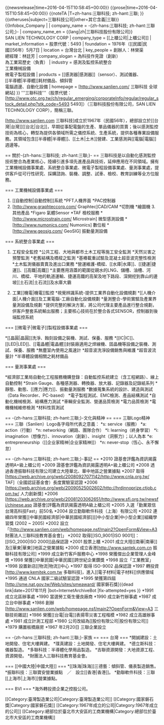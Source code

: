 {{newsrelease|time=2016-04-15T10:58:45+00:00}}
{{prose|time=2016-04-15T10:58:45+00:00}}
{{noteTA
|T=zh-hans:三聯科技; zh-hant:三聯;
}}
{{otheruses|subject=三聯科技公司|other=其它含義|三聯}}
{{Infobox_Company |
|  company_name   = -{zh-hans:三聯科技; zh-hant:三聯公司;}- 
|  company_name_en  = {{lang|zh|三聯科技股份有限公司}}<br />SAN LIEN TECHNOLOGY CORP
|  company_type   = [[上櫃公司|上櫃公司]] 
|  market_information = 股票代號：5493
|  foundation     = 1976年（[[民國|民國]]56年）5月7日
|  location       = 台灣台北
|  key_people     = 創辦人：林榮渠<br />總經理：林廷芳
|  company_slogan = 為科技作見證（創新）<br />為工業寫歷史（負責）
|  industry       = 感測及監控系統整合<br />工業機械設備<br />微電子製程設備
|  products       = [[感測器|感測器]]（sensor）、測試儀器、<br />
[[半導體|半導體]]耗材備品、傾斜管<br />
電腦週邊、自動化設備
| homepage       = [http://www.sanlien.com/ 三聯科技 全球網站]
}}
'''三聯科技'''（股票代號：[http://www.otc.org.tw/ch/regular_emerging/corporateInfo/regular/regular_stock_detail.php?stk_code=5493 5493]）（三聯科技股份有限公司，SAN LIEN TECHNOLOGY CORP），簡稱三聯。

[http://www.sanlien.com 三聯科技]成立於1967年（民國56年），總部設立於[[台灣|台灣]][[台北|台北]]，早期從事配電盤的生產、單品儀器的買賣；後以感測監控技術為核心，轉型為提供各領域所需之儀控系統、生產系統，提供各種專業設備服務。其領域包含[[半導體|半導體]]、[[土木|土木]]營建、工業感測與[[電腦|電腦]]週邊等。

== 關於-{zh-hans:三聯科技; zh-hant:三聯;}- ==
三聯科技是以自動化感測監控技術整合為產業核心，陸續引進多項先進產品與技術，延伸應用在不同領域。擁有工業機械設備事業處、系統整合事業處、微電子製程設備事業處、量測事業處，提供客戶從可行性研究、採購諮詢、裝機、調整、試車、檢校、教育訓練等全方位服務。

=== 工業機械設備事業處 ===
1. [[自動控制|自動控制]]系統
*PFT人機界面
*PAC控制器
2. [http://www.graphteccorp.com/ Graphtec]CAD/CAM
*切割機 
*繪圖機
3.其他產品
*Figaro 氣體Sensor 
*TAF 檢校服務 
*[http://www.microstrain.com/ Microstrain] 微型感測設備 
*[http://www.numonics.com/ Numonics] 數位板
*[http://www.geosig.com/ GeoSIG] 振動量測設備

=== 系統整合事業處 ===

1. 工程安全監控
*公共工程、大地與都市土木工程等施工安全監測 
*天然災害之預警監測 
*老舊結構及橋樑之監測 
*基樁載重試驗及混凝土超音波完整性檢測 
*土木監測儀器賣賣及進出口業務 
*營運維護-橋樑、[[水庫|水庫]]、[[捷運|捷運]]、[[高鐵|高鐵]] 
*主要應用涵蓋的範圍從親水的LNG、儲槽、油槽、河川、橋樑、平地的軌道運輸、捷運高鐵的高架及地下路段、深開挖到靠山的邊坡[[土石流|土石流]]及水庫大霸

2. 工業[[機電|機電]]監控
*視覺辨識系統-提供工業界自動化設備規劃 
*[[人機介面|人機介面]]及工業電腦-工廠自動化設備規劃 
*量測整合-學術實驗及產業界量測設備及規劃 
*提供完整的解決方案，將公司代理主要產品進行整合規劃，供客戶整套系統輸出服務；主要核心技術在於整合各式SENSOR，控制器到後端監控系統

=== [[微電子|微電子]]製程設備事業處 ===

*[[晶圓|晶圓]]洗淨、蝕刻設備之裝機、測試、保養、服務 
*[[IC|IC]]、[[LED|LED]]、[[電晶體|電晶體]]封裝廠適用之焊線機、固晶機等設備之裝機、測試、保養、服務 
*無塵室內使用之風速計 
*超音波洗淨設備銷售與維護 
*超音波流量計 
*半導體設備相關之耗材備品

=== 量測事業處 ===

*經濟部工業局自動化工程服務機購登錄：自動監控系統建立（含工程網路）、線上自動控制 
*Strain Gauge、各種感測器、轉換器、放大器、記錄器及記錄紙系列 
*靜態、動態、[[應力|應力]]、振動量測服務 
*數據蒐集系統的設計、建造與測試（Data Recorder、PC-based）
*電子製程測試、EMC檢測、產品結構測試 
*自動化機械檢測、結構應力測試 
*車輛安全監測、營運品質檢測 
*電力品質檢測 
*電機機械維修檢測 
*材料性質測試

== -{zh-hans:三聯科技; zh-hant:三聯;}-文化與精神 ==
=== 三聯Logo精神 ===
三聯（Sanlien）Logo各字母所代表之意義：
*s: service（服務）
*a: action（行動）
*n: networking（網路、團隊合作）
*l: learning（終身學習）
*i: imagination（想像力）、innovation（創新）、insight（洞察力）；以人為本
*e: entrepreneurship（[[企业家精神|企业家精神]]）
*n: never-stop（恆心、永不懈怠）

== -{zh-hans:三聯科技; zh-hant:三聯;}-事記 ==
*2010 證基會評鑑為資訊揭露透明A+級上櫃公司
*2009 證基會評鑑為資訊揭露透明A+級上櫃公司
*2008 透過香港振聯科技有限公司建立大陸華北、華中地區之營業據點
*2007 取得[https://web.archive.org/web/20080927071142/http://www.cnla.org.tw/ TAF]（全國認証基金會）長度實驗室認證
*2006 [https://web.archive.org/web/20090525002602/http://hrdinnoprize.ctjob.com.tw/ 人力創新獎]
*2006 [https://web.archive.org/web/20081203062651/http://www.sfi.org.tw/newsfi/chinese.asp 證基會]評鑑為資訊揭露透明A級上櫃公司
*2005 入選「勤業眾信台灣高科技Fast」前50名
*2004 設立勤聯軟件科技（上海）有限公司
*2002 連續四年榮獲[[中華民國經濟部|中華民國經濟部]][[中小型企業|中小型企業]]組織學習獎 (2002 ~ 2005)
*2002 設立「[http://www.sanlien.com/web/homepage.nsf/main2?OpenForm&View=A3 財團法人三聯科技教育基金會]」
*2002 取得[[ISO_9001|ISO 9001]]：[[ISO_2000|ISO 2000]]品保認證
*2001 股票上櫃
*2001 成立大陸[[南華|南華]]及[[華東|華東]]地區之營業據點
*2000 成立香港[http://www.santek.com.cn 振聯科技有限公司]
*1999 成立新竹客戶服務中心
*1998 榮獲傑出企業管理人金峰獎
*1998 榮獲[[中華民國|中華民國]]跨世紀企業鑽獎
*1998 設立「工業教室」
*1998 設置新店[[物流|物流]]中心
*1997 取得 ISO-9002 品保認證
*1997 轉投資[http://www.kemitek.com.tw 多聯科技]，進入[[電子材料|電子材料]]供應領域
*1995 通過 CNLA 國家二級試驗室認證
*1995 榮獲第四屆[http://sme.nat.gov.tw/Web/sites/smeaward/ 國家磐石獎]{{dead link|date=2017年11月 |bot=InternetArchiveBot |fix-attempted=yes }}
*1991 成立北區辦事處
*1990 當選勞工衛生優良廠商
*1990 成立新竹辦事處
*1987 成立台中辦事處
*1986 創辦[http://www.sanlien.com/web/homepage.nsf/main2?OpenForm&View=A3 三聯技術雜誌]
*1986 榮獲[[台電|台電]]表揚零災害工程楷模
*1982 成立高雄辦事處
*1981 成立計測工程部
*1980 公司改組為[[股份有限公司|股份有限公司]]
*1979 購置板橋廠房
*1967 年2月20日 三聯企業設立

== -{zh-hans:三聯科技; zh-hant:三聯;}-家族 ==
=== 台灣 ===
*開誠建設：土地開發、住宅大樓興建。 
*璞真建設：土地開發、住宅大樓興建。 
*德立斯科技：儀器製造。 
*多聯科技：半導體化學用品製造。 
*吉聯資源開發：大地資源工程、資源開發。
*財團法人三聯科技教育基金會。

=== [[中國大陸|中國大陸]] ===
*[[珠海|珠海]]三德藝：傾斜管、儀表製造銷售。 
*振聯科技：三聯寶安營業據點　／　設立[[香港|香港]]。
*勤聯軟件科技：三聯[[上海市|上海市]]營業據點。

=== BVI ===
*海外轉投資企業之控股公司。

[[Category:臺灣製造業公司|Category:臺灣製造業公司]]
[[Category:國家磐石獎|Category:國家磐石獎]]
[[Category:1967年成立的公司|Category:1967年成立的公司]]
[[Category:總部位於臺北市大安區的工商業機構|Category:總部位於臺北市大安區的工商業機構]]